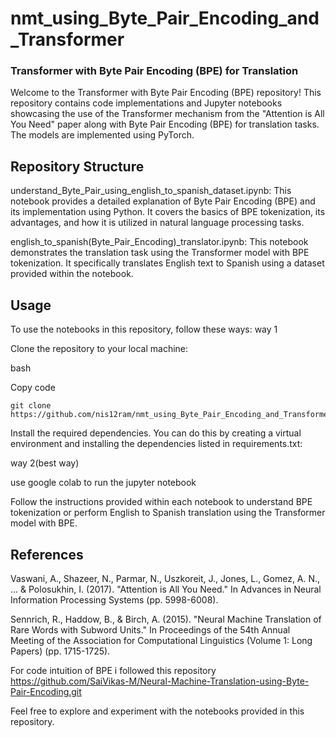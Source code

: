 # nmt_using_Byte_Pair_Encoding_and_Transformer

### Transformer with Byte Pair Encoding (BPE) for Translation
Welcome to the Transformer with Byte Pair Encoding (BPE) repository! This repository contains code implementations and Jupyter notebooks showcasing the use of the Transformer mechanism from the "Attention is All You Need" paper along with Byte Pair Encoding (BPE) for translation tasks. The models are implemented using PyTorch.

## Repository Structure
understand_Byte_Pair_using_english_to_spanish_dataset.ipynb: This notebook provides a detailed explanation of Byte Pair Encoding (BPE) and its implementation using Python. It covers the basics of BPE tokenization, its advantages, and how it is utilized in natural language processing tasks.

english_to_spanish(Byte_Pair_Encoding)_translator.ipynb: This notebook demonstrates the translation task using the Transformer model with BPE tokenization. It specifically translates English text to Spanish using a dataset provided within the notebook.

## Usage
To use the notebooks in this repository, follow these ways:
way 1

Clone the repository to your local machine:

bash

Copy code

```
git clone https://github.com/nis12ram/nmt_using_Byte_Pair_Encoding_and_Transformer.git
```

Install the required dependencies. You can do this by creating a virtual environment and installing the dependencies listed in requirements.txt:

way 2(best way)

use google colab to run the jupyter notebook

Follow the instructions provided within each notebook to understand BPE tokenization or perform English to Spanish translation using the Transformer model with BPE.

## References
Vaswani, A., Shazeer, N., Parmar, N., Uszkoreit, J., Jones, L., Gomez, A. N., ... & Polosukhin, I. (2017). "Attention is All You Need." In Advances in Neural Information Processing Systems (pp. 5998-6008).

Sennrich, R., Haddow, B., & Birch, A. (2015). "Neural Machine Translation of Rare Words with Subword Units." In Proceedings of the 54th Annual Meeting of the Association for Computational Linguistics (Volume 1: Long Papers) (pp. 1715-1725).

For code intuition of BPE i followed this repository
https://github.com/SaiVikas-M/Neural-Machine-Translation-using-Byte-Pair-Encoding.git

Feel free to explore and experiment with the notebooks provided in this repository.
 
